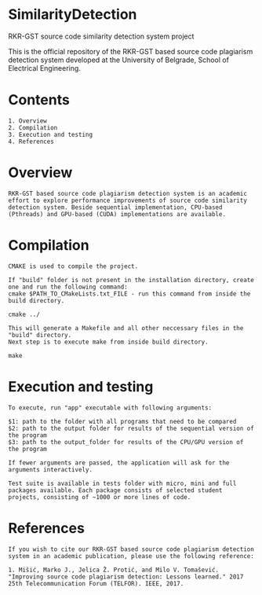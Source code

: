 # SimilarityDetection
RKR-GST source code similarity detection system project

This is the official repository of the RKR-GST based source code plagiarism detection system developed at the University of Belgrade, School of Electrical Engineering.

# Contents

	1. Overview
	2. Compilation
	3. Execution and testing 
	4. References

# Overview

	RKR-GST based source code plagiarism detection system is an academic effort to explore performance improvements of source code similarity detection system. Beside sequential implementation, CPU-based (Pthreads) and GPU-based (CUDA) implementations are available. 

# Compilation

    CMAKE is used to compile the project.
    
    If "build" folder is not present in the installation directory, create one and run the following command:
    cmake $PATH_TO_CMakeLists.txt_FILE - run this command from inside the build directory.
    
	cmake ../
	
    This will generate a Makefile and all other neccessary files in the "build" directory.
    Next step is to execute make from inside build directory.
  
	make
  
# Execution and testing

    To execute, run "app" executable with following arguments:
    
    $1: path to the folder with all programs that need to be compared
    $2: path to the output folder for results of the sequential version of the program
    $3: path to the output_folder for results of the CPU/GPU version of the program

	If fewer arguments are passed, the application will ask for the arguments interactively.
	
	Test suite is available in tests folder with micro, mini and full packages available. Each package consists of selected student projects, consisting of ~1000 or more lines of code.

# References
	
	If you wish to cite our RKR-GST based source code plagiarism detection system in an academic publication, please use the following reference:

	1. Mišić, Marko J., Jelica Ž. Protić, and Milo V. Tomašević. "Improving source code plagiarism detection: Lessons learned." 2017 25th Telecommunication Forum (TELFOR). IEEE, 2017.